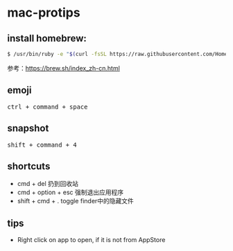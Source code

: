 # mac-protips

## install homebrew:

```bash
$ /usr/bin/ruby -e "$(curl -fsSL https://raw.githubusercontent.com/Homebrew/install/master/install)"
```

参考：https://brew.sh/index_zh-cn.html

## emoji

<kbd>ctrl + command + space</kbd>

## snapshot

<kbd>shift + command + 4</kbd>

## shortcuts

- cmd + del 扔到回收站
- cmd + option + esc 强制退出应用程序
- shift + cmd + . toggle finder中的隐藏文件

## tips

- Right click on app to open, if it is not from AppStore
